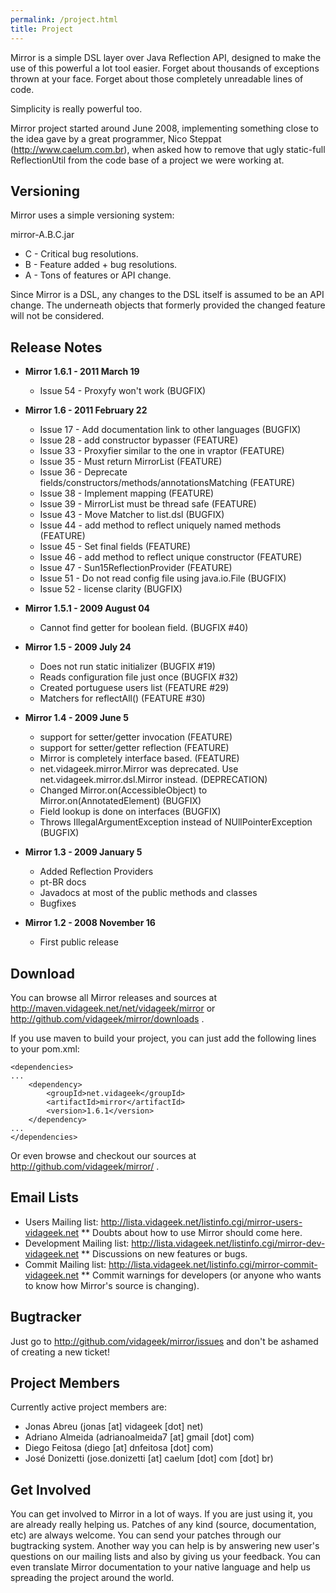 ```yaml
---
permalink: /project.html
title: Project
---
```


Mirror is a simple DSL layer over Java Reflection API, designed to make the use
of this powerful a lot tool easier. Forget about thousands of exceptions thrown
at your face. Forget about those completely unreadable lines of code. 

Simplicity is really powerful too.

Mirror project started around June 2008, implementing something close to the 
idea gave by a great programmer, Nico Steppat (http://www.caelum.com.br), when
asked how to remove that ugly static-full ReflectionUtil from the code base of a
project we were working at.

## Versioning

Mirror uses a simple versioning system:

mirror-A.B.C.jar

- C - Critical bug resolutions.
- B - Feature added + bug resolutions.
- A - Tons of features or API change.

Since Mirror is a DSL, any changes to the DSL itself is assumed to be an API change. The underneath objects that formerly provided the changed feature will not be considered. 

## Release Notes

- **Mirror 1.6.1 - 2011 March 19**
    - Issue 54 - Proxyfy won't work (BUGFIX)

- **Mirror 1.6 - 2011 February 22**
    - Issue 17 - Add documentation link to other languages (BUGFIX)
    - Issue 28 - add constructor bypasser (FEATURE)
    - Issue 33 - Proxyfier similar to the one in vraptor (FEATURE)
    - Issue 35 - Must return MirrorList (FEATURE)
    - Issue 36 - Deprecate fields/constructors/methods/annotationsMatching (FEATURE)
    - Issue 38 - Implement mapping (FEATURE)
    - Issue 39 - MirrorList must be thread safe (FEATURE)
    - Issue 43 - Move Matcher to list.dsl (BUGFIX)
    - Issue 44 - add method to reflect uniquely named methods (FEATURE)
    - Issue 45 - Set final fields (FEATURE)
    - Issue 46 - add method to reflect unique constructor (FEATURE)
    - Issue 47 - Sun15ReflectionProvider (FEATURE)
    - Issue 51 - Do not read config file using java.io.File (BUGFIX)
    - Issue 52 - license clarity (BUGFIX)

- **Mirror 1.5.1 - 2009 August 04**
    - Cannot find getter for boolean field. (BUGFIX #40)

- **Mirror 1.5 - 2009 July 24**
    - Does not run static initializer (BUGFIX #19)
    - Reads configuration file just once (BUGFIX #32)
    - Created portuguese users list (FEATURE #29)
    - Matchers for reflectAll() (FEATURE #30)

- **Mirror 1.4 - 2009 June 5**
    - support for setter/getter invocation (FEATURE)
    - support for setter/getter reflection (FEATURE)
    - Mirror is completely interface based. (FEATURE)
    - net.vidageek.mirror.Mirror was deprecated. Use net.vidageek.mirror.dsl.Mirror instead. (DEPRECATION)
    - Changed Mirror.on(AccessibleObject) to Mirror.on(AnnotatedElement) (BUGFIX)
    - Field lookup is done on interfaces (BUGFIX)
    - Throws IllegalArgumentException instead of NUllPointerException (BUGFIX)

- **Mirror 1.3 - 2009 January 5**
    - Added Reflection Providers
    - pt-BR docs
    - Javadocs at most of the public methods and classes
    - Bugfixes 

- **Mirror 1.2 - 2008 November 16**
    - First public release

## Download

You can browse all Mirror releases and sources at http://maven.vidageek.net/net/vidageek/mirror 
or http://github.com/vidageek/mirror/downloads .

If you use maven to build your project, you can just add the following lines to your pom.xml:

    <dependencies>
    ...
    	<dependency>
    	    <groupId>net.vidageek</groupId>
    	    <artifactId>mirror</artifactId>
    	    <version>1.6.1</version>
    	</dependency>
    ...
    </dependencies>

Or even browse and checkout our sources at http://github.com/vidageek/mirror/ .


## Email Lists

- Users Mailing list: http://lista.vidageek.net/listinfo.cgi/mirror-users-vidageek.net
** Doubts about how to use Mirror should come here.
- Development Mailing list: http://lista.vidageek.net/listinfo.cgi/mirror-dev-vidageek.net
** Discussions on new features or bugs.
- Commit Mailing list: http://lista.vidageek.net/listinfo.cgi/mirror-commit-vidageek.net
** Commit warnings for developers (or anyone who wants to know how Mirror's source
is changing).

## Bugtracker

Just go to http://github.com/vidageek/mirror/issues and don't be ashamed of creating a new ticket!

## Project Members

Currently active project members are:

- Jonas Abreu (jonas [at] vidageek [dot] net)
- Adriano Almeida (adrianoalmeida7 [at] gmail [dot] com)
- Diego Feitosa (diego [at] dnfeitosa [dot] com)
- José Donizetti (jose.donizetti [at] caelum [dot] com [dot] br)

## Get Involved

You can get involved to Mirror in a lot of ways. If you are just using it, you are already really helping us. 
Patches of any kind (source, documentation, etc) are always welcome. You can send your patches through our 
bugtracking system. Another way you can help is by answering new user's questions on our mailing lists and 
also by giving us your feedback. You can even translate Mirror documentation to your native language and help 
us spreading the project around the world.
